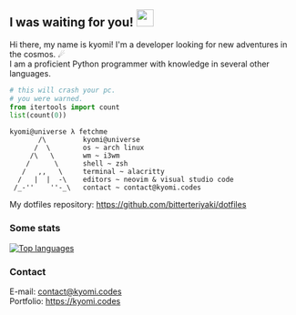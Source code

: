 ## I was waiting for you! <img height="30" width="30" src="https://raw.githubusercontent.com/quintenvandamme/quintenvandamme/main/badges/src/mona-loading/mona-loading-dark.gif" />
Hi there, my name is kyomi! I'm a developer looking for new adventures in the cosmos. ☄<br>
I am a proficient Python programmer with knowledge in several other languages.

```py
# this will crash your pc.
# you were warned.
from itertools import count
list(count(0))
```

```
kyomi@universe λ fetchme
       /\         kyomi@universe
      /  \        os ~ arch linux
     /\   \       wm ~ i3wm
    /      \      shell ~ zsh
   /   ,,   \     terminal ~ alacritty
  /   |  |  -\    editors ~ neovim & visual studio code
 /_-''    ''-_\   contact ~ contact@kyomi.codes
```

My dotfiles repository: https://github.com/bitterteriyaki/dotfiles

### Some stats
[![Top languages](https://github-readme-stats.vercel.app/api/top-langs/?username=bitterteriyaki&theme=onedark)](https://github.com/bitterteriyaki)<br>

### Contact
E-mail: contact@kyomi.codes<br>
Portfolio: https://kyomi.codes

